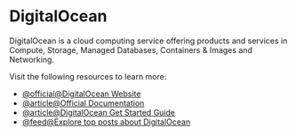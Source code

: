 # DigitalOcean

DigitalOcean is a cloud computing service offering products and services in Compute, Storage, Managed Databases, Containers & Images and Networking.

Visit the following resources to learn more:

- [@official@DigitalOcean Website](https://www.digitalocean.com/)
- [@article@Official Documentation](https://docs.digitalocean.com/products/)
- [@article@DigitalOcean Get Started Guide](https://docs.digitalocean.com/products/getting-started/)
- [@feed@Explore top posts about DigitalOcean](https://app.daily.dev/tags/digitalocean?ref=roadmapsh)
